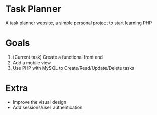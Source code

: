 # Task Planner
A task planner website, a simple personal project to start learning PHP

# Goals
1) (Current task) Create a functional front end
2) Add a mobile view
3) Use PHP with MySQL to Create/Read/Update/Delete tasks

# Extra 
- Improve the visual design
- Add sessions/user authentication